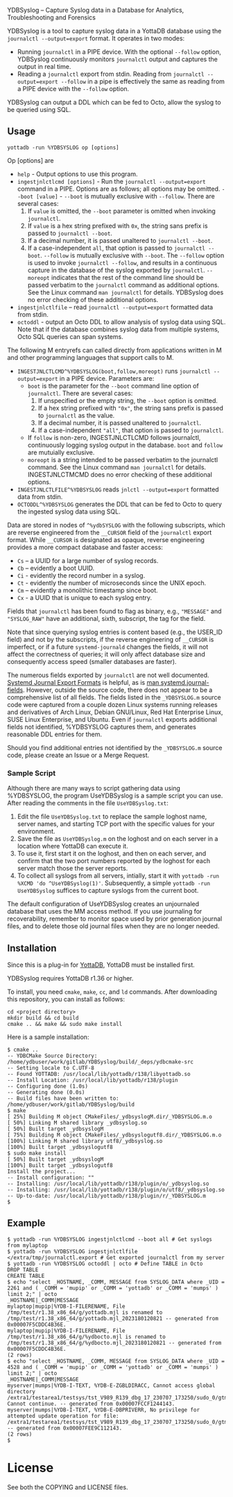 YDBSyslog – Capture Syslog data in a Database for Analytics, Troubleshooting and Forensics

YDBSyslog is a tool to capture syslog data in a YottaDB database using the `journalctl --output=export` format. It operates in two modes:

- Running `journalctl` in a PIPE device. With the optional `--follow` option, YDBSyslog continuously monitors `journalctl` output and captures the output in real time.
- Reading a `journalctl` export from stdin. Reading from `journalctl --output=export --follow` in a pipe is effectively the same as reading from a PIPE device with the `--follow` option.

YDBSyslog can output a DDL which can be fed to Octo, allow the syslog to be queried using SQL.

## Usage

```
yottadb -run %YDBSYSLOG op [options]
```

Op [options] are

- `help` - Output options to use this program.
- `ingestjnlctlcmd [options]` - Run the `journalctl --output=export` command in a PIPE.
  Options are as follows; all options may be omitted.
  `--boot [value]` - `--boot` is mutually exclusive with `--follow`. There are several cases:
    1. If `value` is omitted, the `--boot` parameter is omitted when invoking `journalctl`.
    1. If `value` is a hex string prefixed with `0x`, the string sans prefix is passed to `journalctl --boot`.
    1. If a decimal number, it is passed unaltered to `journalctl --boot`.
    1. If a case-independent `all`, that option is passed to `journalctl --boot`.
  `--follow` is mutually exclusive with `--boot`. The `--follow` option is used to invoke `journalctl --follow`, and results in a continuous capture in the database of the syslog exported by `journalctl`.
  `--moreopt` indicates that the rest of the command line should be passed verbatim to the `journalctl` command as additional options. See the Linux command `man journalctl` for details. YDBSyslog does no error checking of these additional options.
- `ingestjnlctlfile` – read `journalctl --output=export` formatted data from stdin.
- `octoddl` - output an Octo DDL to allow analysis of syslog data using SQL. Note that if the database combines syslog data from multiple systems, Octo SQL queries can span systems.

The following M entryrefs can called directly from applications written in M and other programming languages that support calls to M.

- `INGESTJNLCTLCMD^%YDBSYSLOG(boot,follow,moreopt)` runs `journalctl --output=export` in a PIPE device. Parameters are:
  - `boot` is the parameter for the `--boot` command line option of `journalctl`. There are several cases:
    1. If unspecified or the empty string, the `--boot` option is omitted.
    1. If a hex string prefixed with `"0x"`, the string sans prefix is passed to `journalctl` as the value.
    1. If a decimal number, it is passed unaltered to `journalctl`.
    1. If a case-independent `"all"`, that option is passed to `journalctl`.
  - If `follow` is non-zero, INGESTJNLCTLCMD follows journalctl, continuously logging syslog output in the database. `boot` and `follow` are mutuially exclusive.
  - `moreopt` is a string intended to be passed verbatim to the journalctl command. See the Linux command `man journalctl` for details. INGESTJNLCTMCMD does no error checking of these additional options.
- `INGESTJNLCTLFILE^%YDBSYSLOG` reads `jnlctl --output=export` formatted data from stdin.
- `OCTODDL^%YDBSYSLOG` generates the DDL that can be fed to Octo to query the ingested syslog data using SQL.

Data are stored in nodes of `^%ydbSYSLOG` with the following subscripts, which are reverse engineered from the `__CURSOR` field of the `journalctl` export format. While `__CURSOR` is designated as opaque, reverse engineering provides a more compact database and faster access:

- `Cs` – a UUID for a large number of syslog records.
- `Cb` – evidently a boot UUID.
- `Ci` - evidently the record number in a syslog.
- `Ct` - evidently the number of microseconds since the UNIX epoch.
- `Cm` – evidently a monolithic timestamp since boot.
- `Cx` - a UUID that is unique to each syslog entry.

Fields that `journalctl` has been found to flag as binary, e.g., `"MESSAGE"` and `"SYSLOG_RAW"` have an additional, sixth, subscript, the tag for the field.

Note that since querying syslog entries is content based (e.g., the USER_ID field) and not by the subscripts, if the reverse engineering of `__CURSOR` is imperfect, or if a future `systemd-journald` changes the fields, it will not affect the correctness of queries; it will only affect database size and consequently access speed (smaller databases are faster).

The numerous fields exported by `journalctl` are not well documented. [Systemd Journal Export Formats](https://systemd.io/JOURNAL_EXPORT_FORMATS/) is helpful, as is [man systemd.journal-fields](https://www.freedesktop.org/software/systemd/man/systemd.journal-fields.html). However, outside the source code, there does not appear to be a comprehensive list of all fields. The fields listed in the `_YDBSYSLOG.m` source code were captured from a couple dozen Linux systems running releases and derivatives of Arch Linux, Debian GNU/Linux, Red Hat Enterprise Linux, SUSE Linux Enterprise, and Ubuntu. Even if `journalctl` exports additional fields not identified, %YDBSYSLOG captures them, and generates reasonable DDL entries for them.

Should you find additional entries not identified by the `_YDBSYSLOG.m` source code, please create an Issue or a Merge Request.

### Sample Script

Although there are many ways to script gathering data using %YDBSYSLOG, the program UseYDBSyslog is a sample script you can use. After reading the comments in the file `UseYDBSyslog.txt`:

1. Edit the file `UseYDBSyslog.txt` to replace the sample loghost name, server names, and starting TCP port with the specific values for your environment.
1. Save the file as `UseYDBSyslog.m` on the loghost and on each server in a location where YottaDB can execute it.
1. To use it, first start it on the loghost, and then on each server, and confirm that the two port numbers reported by the loghost for each server match those the server reports.
1. To collect all syslogs from all servers, intially, start it with `yottadb -run %XCMD 'do ^UseYDBSyslog(1)'`. Subsequently, a simple `yottadb -run UseYDBSyslog` suffices to capture syslogs from the current boot.

The default configuration of UseYDBSyslog creates an unjournaled database that uses the MM access method. If you use journaling for recoverability, remember to monitor space used by prior generation journal files, and to delete those old journal files when they are no longer needed.

## Installation

Since this is a plug-in for [YottaDB](https://gitlab.com/YottaDB/DB/YDB),
YottaDB must be installed first.

YDBSyslog requires YottaDB r1.36 or higher.

To install, you need `cmake`, `make`, `cc`, and `ld` commands. After
downloading this repository, you can install as follows:

```
cd <project directory>
mkdir build && cd build
cmake .. && make && sudo make install
```

Here is a sample installation:

```
$ cmake ..
-- YDBCMake Source Directory: /home/ydbuser/work/gitlab/YDBSyslog/build/_deps/ydbcmake-src
-- Setting locale to C.UTF-8
-- Found YOTTADB: /usr/local/lib/yottadb/r138/libyottadb.so
-- Install Location: /usr/local/lib/yottadb/r138/plugin
-- Configuring done (1.0s)
-- Generating done (0.0s)
-- Build files have been written to: /home/ydbuser/work/gitlab/YDBSyslog/build
$ make
[ 25%] Building M object CMakeFiles/_ydbsyslogM.dir/_YDBSYSLOG.m.o
[ 50%] Linking M shared library _ydbsyslog.so
[ 50%] Built target _ydbsyslogM
[ 75%] Building M object CMakeFiles/_ydbsyslogutf8.dir/_YDBSYSLOG.m.o
[100%] Linking M shared library utf8/_ydbsyslog.so
[100%] Built target _ydbsyslogutf8
$ sudo make install
[ 50%] Built target _ydbsyslogM
[100%] Built target _ydbsyslogutf8
Install the project...
-- Install configuration: ""
-- Installing: /usr/local/lib/yottadb/r138/plugin/o/_ydbsyslog.so
-- Installing: /usr/local/lib/yottadb/r138/plugin/o/utf8/_ydbsyslog.so
-- Up-to-date: /usr/local/lib/yottadb/r138/plugin/r/_YDBSYSLOG.m
$ 
```

## Example

```
$ yottadb -run %YDBSYSLOG ingestjnlctlcmd --boot all # Get syslogs from mylaptop
$ yottadb -run %YDBSYSLOG ingestjnlctlfile </extra/tmp/journalctl.export # Get exported journalctl from my server
$ yottadb -run %YDBSYSLOG octoddl | octo # Define TABLE in Octo
DROP TABLE
CREATE TABLE
$ echo "select _HOSTNAME, _COMM, MESSAGE from SYSLOG_DATA where _UID = 2261 and ( _COMM = 'mupip' or _COMM = 'yottadb' or _COMM = 'mumps' ) limit 2;" | octo
_HOSTNAME|_COMM|MESSAGE
mylaptop|mupip|%YDB-I-FILERENAME, File /tmp/test/r1.38_x86_64/g/yottadb.mjl is renamed to /tmp/test/r1.38_x86_64/g/yottadb.mjl_2023180120821 -- generated from 0x00007F5CDDC4B36E.
mylaptop|mupip|%YDB-I-FILERENAME, File /tmp/test/r1.38_x86_64/g/%ydbocto.mjl is renamed to /tmp/test/r1.38_x86_64/g/%ydbocto.mjl_2023180120821 -- generated from 0x00007F5CDDC4B36E.
(2 rows)
$ echo "select _HOSTNAME, _COMM, MESSAGE from SYSLOG_DATA where _UID = 4528 and ( _COMM = 'mupip' or _COMM = 'yottadb' or _COMM = 'mumps' ) limit 2;" | octo
_HOSTNAME|_COMM|MESSAGE
myserver|mumps|%YDB-I-TEXT, %YDB-E-ZGBLDIRACC, Cannot access global directory /extra1/testarea1/testsys/tst_V989_R139_dbg_17_230707_173250/sudo_0/gtm7759/mumps.gld.  Cannot continue. -- generated from 0x00007FCCF1244143.
myserver|mumps|%YDB-I-TEXT, %YDB-E-DBPRIVERR, No privilege for attempted update operation for file: /extra1/testarea1/testsys/tst_V989_R139_dbg_17_230707_173250/sudo_0/gtm7759/mumps.dat -- generated from 0x00007FEE9C112143.
(2 rows)
$ 
```

# License

See both the COPYING and LICENSE files.
